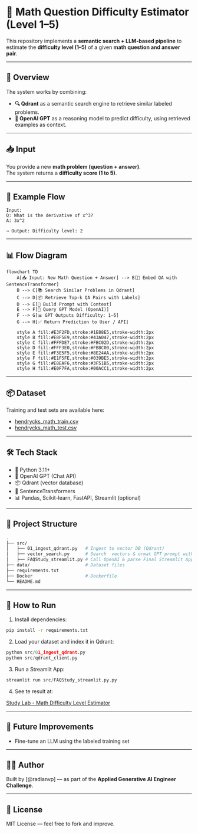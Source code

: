 # 🧠 Math Question Difficulty Estimator (Level 1–5)

This repository implements a **semantic search + LLM-based pipeline** to estimate the **difficulty level (1–5)** of a given **math question and answer pair**.

---

## 🧩 Overview

The system works by combining:

- **🔍 Qdrant** as a semantic search engine to retrieve similar labeled problems.
- **🧠 OpenAI GPT** as a reasoning model to predict difficulty, using retrieved examples as context.

---

## 📥 Input

You provide a new **math problem (question + answer)**.  
The system returns a **difficulty score (1 to 5)**.

---

## 🧪 Example Flow

```text
Input:
Q: What is the derivative of x^3?
A: 3x^2

→ Output: Difficulty level: 2
```

---

## 📊 Flow Diagram

```mermaid
flowchart TD
    A[📥 Input: New Math Question + Answer] --> B[🔎 Embed QA with SentenceTransformer]
    B --> C[📚 Search Similar Problems in Qdrant]
    C --> D[📦 Retrieve Top-k QA Pairs with Labels]
    D --> E[🧠 Build Prompt with Context]
    E --> F[🤖 Query GPT Model (OpenAI)]
    F --> G[📊 GPT Outputs Difficulty: 1–5]
    G --> H[✅ Return Prediction to User / API]

    style A fill:#E3F2FD,stroke:#1E88E5,stroke-width:2px
    style B fill:#E8F5E9,stroke:#43A047,stroke-width:2px
    style C fill:#FFFDE7,stroke:#FBC02D,stroke-width:2px
    style D fill:#FFF3E0,stroke:#FB8C00,stroke-width:2px
    style E fill:#F3E5F5,stroke:#8E24AA,stroke-width:2px
    style F fill:#E1F5FE,stroke:#039BE5,stroke-width:2px
    style G fill:#E8EAF6,stroke:#3F51B5,stroke-width:2px
    style H fill:#E0F7FA,stroke:#00ACC1,stroke-width:2px
```

---

## 📦 Dataset

Training and test sets are available here:

- [hendrycks_math_train.csv](https://storage.googleapis.com/remilon-public-forever/hendrycks_math_train.csv)
- [hendrycks_math_test.csv](https://storage.googleapis.com/remilon-public-forever/hendrycks_math_test.csv)

---

## 🛠 Tech Stack

- 🐍 Python 3.11+
- 🧠 OpenAI GPT (Chat API)
- 📦 Qdrant (vector database)
- 🧰 SentenceTransformers
- 📊 Pandas, Scikit-learn, FastAPI, Streamlit (optional)

---

## 📁 Project Structure

```bash
.
├── src/
│   ├── 01_ingest_qdrant.py   # Ingest to vector DB (Qdrant)
│   ├── vector_search.py      # Search  vectors & ormat GPT prompt with context
│   ├── FAQStudy_streamlit.py # Call OpenAI & parse Final Streamlit App
├── data/                     # Dataset files
├── requirements.txt
├── Docker                    # Dockerfile
└── README.md
```

---

## 🚀 How to Run

1. Install dependencies:

```bash
pip install -r requirements.txt
```

2. Load your dataset and index it in Qdrant:

```python
python src/01_ingest_qdrant.py
python src/qdrant_client.py
```

3. Run a Streamlit App:

```python
streamlit run src/FAQStudy_streamlit.py.py
```

4. See te result at:

[Study Lab - Math Difficulty Level Estimator](https://advp-ai-services-study-lab-math-difficulty-level-estimator.tqe5vc.easypanel.host)

---

## 🔮 Future Improvements

- Fine-tune an LLM using the labeled training set

---

## 👨‍💻 Author

Built by [@radianvp] — as part of the **Applied Generative AI Engineer Challenge**.

---

## 📝 License

MIT License — feel free to fork and improve.